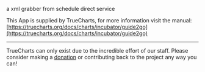 a xml grabber from schedule direct service

This App is supplied by TrueCharts, for more information visit the manual: [https://truecharts.org/docs/charts/incubator/guide2go](https://truecharts.org/docs/charts/incubator/guide2go)

---

TrueCharts can only exist due to the incredible effort of our staff.
Please consider making a [donation](https://truecharts.org/docs/about/sponsor) or contributing back to the project any way you can!
